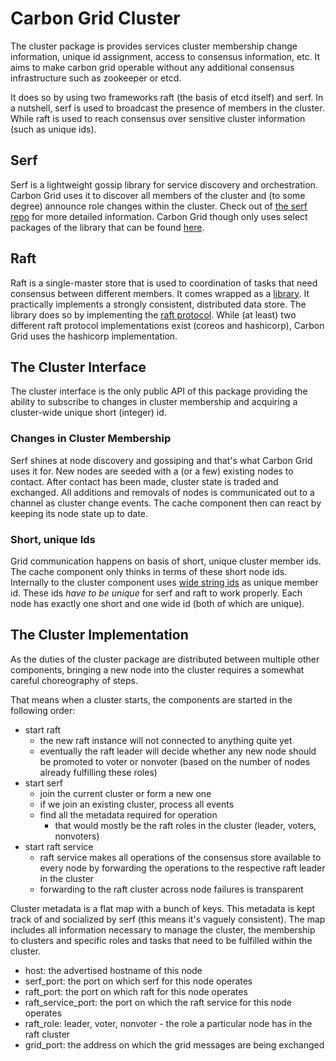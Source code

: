 # Carbon Grid Cluster

The cluster package is provides services cluster membership change information, unique id assignment, access to consensus information, etc. It aims to make carbon grid operable without any additional consensus infrastructure such as zookeeper or etcd.

It does so by using two frameworks raft (the basis of etcd itself) and serf. In a nutshell, serf is used to broadcast the presence of members in the cluster. While raft is used to reach consensus over sensitive cluster information (such as unique ids).

## Serf

Serf is a lightweight gossip library for service discovery and orchestration. Carbon Grid uses it to discover all members of the cluster and (to some degree) announce role changes within the cluster. Check out of [the serf repo](https://github.com/hashicorp/serf) for more detailed information. Carbon Grid though only uses select packages of the library that can be found [here](https://github.com/hashicorp/serf/tree/master/serf).

## Raft

Raft is a single-master store that is used to coordination of tasks that need consensus between different members. It comes wrapped as a [library](https://github.com/hashicorp/raft). It practically implements a strongly consistent, distributed data store. The library does so by implementing the [raft protocol](http://thesecretlivesofdata.com/raft/). While (at least) two different raft protocol implementations exist (coreos and hashicorp), Carbon Grid uses the hashicorp implementation.

## The Cluster Interface

The cluster interface is the only public API of this package providing the ability to subscribe to changes in cluster membership and acquiring a cluster-wide unique short (integer) id.

### Changes in Cluster Membership

Serf shines at node discovery and gossiping and that's what Carbon Grid uses it for. New nodes are seeded with a (or a few) existing nodes to contact. After contact has been made, cluster state is traded and exchanged. All additions and removals of nodes is communicated out to a channel as cluster change events. The cache component then can react by keeping its node state up to date.

### Short, unique Ids

Grid communication happens on basis of short, unique cluster member ids. The cache component only thinks in terms of these short node ids. Internally to the cluster component uses [wide string ids](https://github.com/oklog/ulid) as unique member id. These ids *have to be unique* for serf and raft to work properly. Each node has exactly one short and one wide id (both of which are unique).

## The Cluster Implementation

As the duties of the cluster package are distributed between multiple other components, bringing a new node into the cluster requires a somewhat careful choreography of steps.

That means when a cluster starts, the components are started in the following order:
* start raft
  * the new raft instance will not connected to anything quite yet
  * eventually the raft leader will decide whether any new node should be promoted to voter or nonvoter (based on the number of nodes already fulfilling these roles)
* start serf
  * join the current cluster or form a new one
  * if we join an existing cluster, process all events
  * find all the metadata required for operation
    * that would mostly be the raft roles in the cluster (leader, voters, nonvoters)
* start raft service
  * raft service makes all operations of the consensus store available to every node by forwarding the operations to the respective raft leader in the cluster
  * forwarding to the raft cluster across node failures is transparent

Cluster metadata is a flat map with a bunch of keys. This metadata is kept track of and socialized by serf (this means it's vaguely consistent). The map includes all information necessary to manage the cluster, the membership to clusters and specific roles and tasks that need to be fulfilled within the cluster.
  * host: the advertised hostname of this node
  * serf_port: the port on which serf for this node operates
  * raft_port: the port on which raft for this node operates
  * raft_service_port: the port on which the raft service for this node operates
  * raft_role: leader, voter, nonvoter - the role a particular node has in the raft cluster
  * grid_port: the address on which the grid messages are being exchanged
